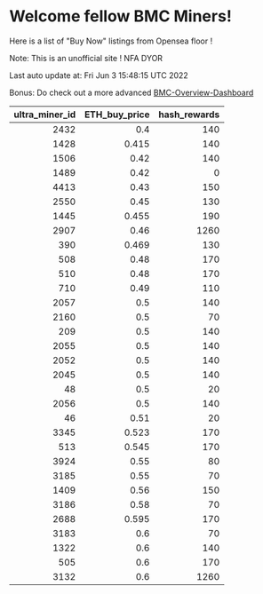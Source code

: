 # Welcome fellow BMC Miners!
Here is a list of "Buy Now" listings from Opensea floor !

Note: This is an unofficial site ! NFA DYOR

Last auto update at: Fri Jun  3 15:48:15 UTC 2022

Bonus: Do check out a more advanced [BMC-Overview-Dashboard](https://dune.com/defifunk/BMC-Overview-Dashboard)


|   ultra_miner_id |   ETH_buy_price |   hash_rewards |
|-----------------:|----------------:|---------------:|
|             2432 |           0.4   |            140 |
|             1428 |           0.415 |            140 |
|             1506 |           0.42  |            140 |
|             1489 |           0.42  |              0 |
|             4413 |           0.43  |            150 |
|             2550 |           0.45  |            130 |
|             1445 |           0.455 |            190 |
|             2907 |           0.46  |           1260 |
|              390 |           0.469 |            130 |
|              508 |           0.48  |            170 |
|              510 |           0.48  |            170 |
|              710 |           0.49  |            110 |
|             2057 |           0.5   |            140 |
|             2160 |           0.5   |             70 |
|              209 |           0.5   |            140 |
|             2055 |           0.5   |            140 |
|             2052 |           0.5   |            140 |
|             2045 |           0.5   |            140 |
|               48 |           0.5   |             20 |
|             2056 |           0.5   |            140 |
|               46 |           0.51  |             20 |
|             3345 |           0.523 |            170 |
|              513 |           0.545 |            170 |
|             3924 |           0.55  |             80 |
|             3185 |           0.55  |             70 |
|             1409 |           0.56  |            150 |
|             3186 |           0.58  |             70 |
|             2688 |           0.595 |            170 |
|             3183 |           0.6   |             70 |
|             1322 |           0.6   |            140 |
|              505 |           0.6   |            170 |
|             3132 |           0.6   |           1260 |